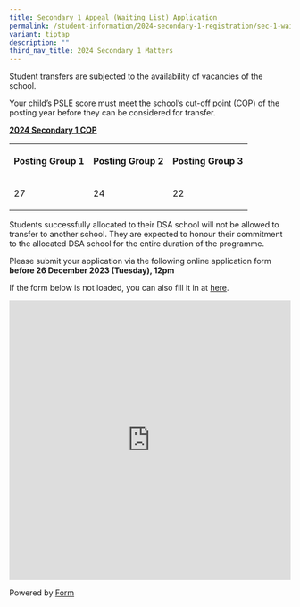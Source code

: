 ```yaml
---
title: Secondary 1 Appeal (Waiting List) Application
permalink: /student-information/2024-secondary-1-registration/sec-1-waiting-list/
variant: tiptap
description: ""
third_nav_title: 2024 Secondary 1 Matters
---
```

<p>Student transfers are subjected to the availability of vacancies of the school.</p><p>Your child’s PSLE score must meet the school’s cut-off point (COP) of the posting year before they can be considered for transfer.</p><p><strong><u>2024 Secondary 1 COP</u></strong></p><table><tbody><tr><th rowspan="1" colspan="1"><p>Posting Group 1</p></th><th rowspan="1" colspan="1"><p>Posting Group 2</p></th><th rowspan="1" colspan="1"><p>Posting Group 3</p></th></tr><tr><td rowspan="1" colspan="1"><p>27</p></td><td rowspan="1" colspan="1"><p>24</p></td><td rowspan="1" colspan="1"><p>22</p></td></tr></tbody></table><p>Students successfully allocated to their DSA school will not be allowed to transfer to another school. They are expected to honour their commitment to the allocated DSA school for the entire duration of the programme.</p><p>Please submit your application via the following online application form <strong>before 26 December 2023 (Tuesday), 12pm</strong></p><p>If the form below is not loaded, you can also fill it in at <a href="https://form.gov.sg/65768a54acf6ae0012e80e0a" rel="noopener noreferrer nofollow" target="_blank">here</a>.</p><div class="iframe-wrapper"><iframe style="width: 100%; height: 500px" allowfullscreen="true" frameborder="0" src="https://form.gov.sg/65768a54acf6ae0012e80e0a"></iframe></div><p>Powered by <a href="https://form.gov.sg" rel="noopener noreferrer nofollow" target="_blank">Form</a></p><p></p><p></p>